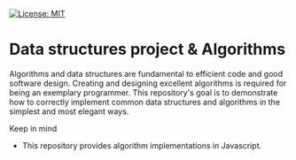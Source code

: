 [![License: MIT](https://img.shields.io/badge/License-MIT-yellow.svg)](https://opensource.org/licenses/MIT)

# Data structures project & Algorithms 

Algorithms and data structures are fundamental to efficient code and good software design. Creating and designing excellent algorithms is required for being an exemplary programmer. This repository's goal is to demonstrate how to correctly implement common data structures and algorithms in the simplest and most elegant ways.

Keep in mind

- This repository provides algorithm implementations in Javascript.
